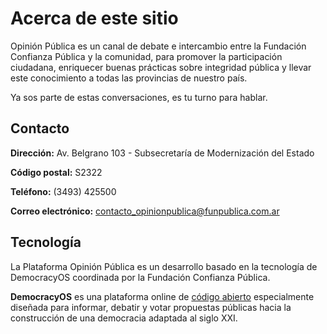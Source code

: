 # Acerca de este sitio

Opinión Pública es un canal de debate e intercambio entre la Fundación Confianza Pública y la comunidad, para promover la participación ciudadana, enriquecer buenas prácticas sobre integridad pública y llevar este conocimiento a todas las provincias de nuestro país.



Ya sos parte de estas conversaciones, es tu turno para hablar.


## Contacto

**Dirección:** Av. Belgrano 103 - Subsecretaría de Modernización del Estado

**Código postal:** S2322

**Teléfono:** (3493) 425500

**Correo electrónico:** [contacto_opinionpublica@funpublica.com.ar](mailito:contacto_opinionpublica@funpublica.com.ar)
​
## Tecnología

La Plataforma Opinión Pública es un desarrollo basado en la tecnología de DemocracyOS coordinada por la Fundación Confianza Pública.

**DemocracyOS** es una plataforma online de [código abierto](https://github.com/DemocracyOS) especialmente diseñada para informar, debatir y votar propuestas públicas hacia la construcción de una democracia adaptada al siglo XXI.
